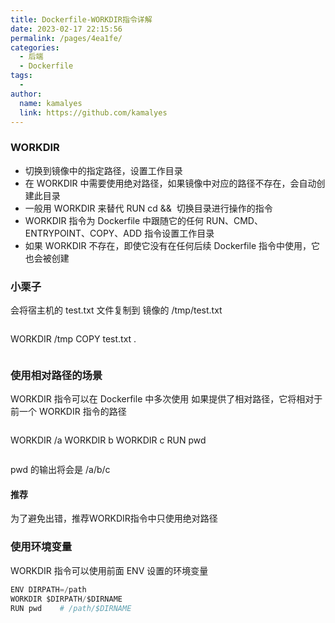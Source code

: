 ```yaml
---
title: Dockerfile-WORKDIR指令详解
date: 2023-02-17 22:15:56
permalink: /pages/4ea1fe/
categories:
  - 后端
  - Dockerfile
tags:
  - 
author: 
  name: kamalyes
  link: https://github.com/kamalyes
---
```

### WORKDIR

- 切换到镜像中的指定路径，设置工作目录
- 在 WORKDIR 中需要使用绝对路径，如果镜像中对应的路径不存在，会自动创建此目录
- 一般用 WORKDIR 来替代&nbsp;RUN cd <path> &amp;&amp; <do something>&nbsp;切换目录进行操作的指令
- WORKDIR 指令为 Dockerfile 中跟随它的任何 RUN、CMD、ENTRYPOINT、COPY、ADD 指令设置工作目录
- 如果 WORKDIR 不存在，即使它没有在任何后续 Dockerfile 指令中使用，它也会被创建

### 小栗子
会将宿主机的 test.txt 文件复制到 镜像的 /tmp/test.txt
```python
```
WORKDIR /tmp
COPY test.txt .
```
```

### 使用相对路径的场景
WORKDIR 指令可以在 Dockerfile 中多次使用
如果提供了相对路径，它将相对于前一个 WORKDIR 指令的路径
```python
```
WORKDIR /a
WORKDIR b
WORKDIR c
RUN pwd
```
```
pwd 的输出将会是 /a/b/c

#### 推荐
为了避免出错，推荐WORKDIR指令中只使用绝对路径

### 使用环境变量
WORKDIR 指令可以使用前面 ENV 设置的环境变量
```python
ENV DIRPATH=/path
WORKDIR $DIRPATH/$DIRNAME
RUN pwd    # /path/$DIRNAME
```
